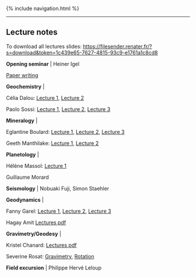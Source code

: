 
{% include navigation.html %}

---

## Lecture notes

To download all lectures slides: https://filesender.renater.fr/?s=download&token=1c439e65-7627-4815-93c9-e1761a1c8cd8

**Opening seminar** \| Heiner Igel

[Paper writing](/LecturesNotes/paperwriting_leshouches_igel.pdf)

**Geochemistry** \| 

Célia Dalou: [Lecture 1](/LecturesNotes/F_and_Cl_lecture_Dalou_Houches_2022.pdf), [Lecture 2](/LecturesNotes/Missing_N_Dalou_Houches_2022.pdf)

Paolo Sossi: [Lecture 1](/LecturesNotes/LesHouches_Geochem1_Mantle_heterogeneity.pdf), [Lecture 2](/LecturesNotes/LesHouches_2_Isotope_Fractionation_HighT_ex_redox_ext.pdf), [Lecture 3](/LecturesNotes/LesHouches_3_Building_planetary_atmospheres_from_magma_oceans.pdf)

**Mineralogy** \| 

Eglantine Boulard: [Lecture 1](/LecturesNotes/houches22_Boulard_1_MineralPhysics.pdf), [Lecture 2](/LecturesNotes/houches22_Boulard_2_MantleMineralogy.pdf), [Lecture 3](/LecturesNotes/houches22_Boulard_3_DeepCarbon.pdf)

Geeth Manthilake: [Lecture 1](/LecturesNotes/Grad_School_Les_Houches_2022_Manthilake_P1.pdf), [Lecture 2](/LecturesNotes/Grad_School_Les_Houches_2022_Manthilake_P2.pdf)

**Planetology** \| 

Hélène Massol: [Lecture 1](/LecturesNotes/Planetology.pdf)

Guillaume Morard

**Seismology** \| Nobuaki Fuji, Simon Staehler

**Geodynamics** \| 

Fanny Garel:  [Lecture 1](/LecturesNotes/F_Garel_DeepEarth22_LesHouches_1_mantle_dynamics.pdf), [Lecture 2](/LecturesNotes/F_Garel_DeepEarth22_LesHouches_2_mantle_effective_rheology.pdf), [Lecture 3](/LecturesNotes/F_Garel_DeepEarth22_LesHouches_3_dynamical_plates_and_slabs.pdf)

Hagay Amit [Lectures pdf](/LecturesNotes/dynamo_LesHouches_2022.pdf)

**Gravimetry/Geodesy** \| 

Kristel Chanard: [Lectures pdf](/LecturesNotes/DeepEarth_LesHouches_GIA_KChanard_2022.pdf)

Severine Rosat: [Gravimetry](/LecturesNotes/Rosat_Cours_Gravi_light.pdf), [Rotation](/LecturesNotes/Rosat_Cours_Rotation_light.pdf)

**Field excursion** \| Philippe Hervé Leloup
